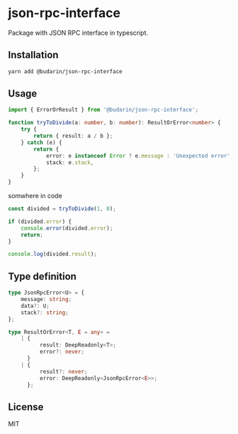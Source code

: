 # json-rpc-interface

Package with JSON RPC interface in typescript.

## Installation

```bash
yarn add @budarin/json-rpc-interface
```

## Usage

```ts
import { ErrorOrResult } from '@budarin/json-rpc-interface';

function tryToDivide(a: number, b: number): ResultOrError<number> {
    try {
        return { result: a / b };
    } catch (e) {
        return {
            error: e instanceof Error ? e.message : 'Unexpected error',
            stack: e.stack,
        };
    }
}
```

somwhere in code

```ts
const divided = tryToDivide(1, 0);

if (divided.error) {
    console.error(divided.error);
    return;
}

console.log(divided.result);
```

## Type definition

```ts
type JsonRpcError<U> = {
    message: string;
    data?: U;
    stack?: string;
};

type ResultOrError<T, E = any> =
    | {
          result: DeepReadonly<T>;
          error?: never;
      }
    | {
          result?: never;
          error: DeepReadonly<JsonRpcError<E>>;
      };
```

## License

MIT
